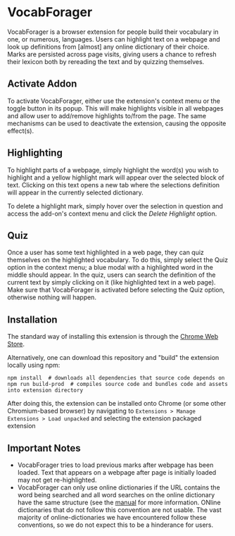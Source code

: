 # VocabForager

VocabForager is a browser extension for people build their vocabulary in one, or numerous,
languages. Users can highlight text on a webpage and look up definitions from \[almost\]
any online dictionary of their choice. Marks are persisted across page visits, giving
users a chance to refresh their lexicon both by rereading the text and by quizzing
themselves.

## Activate Addon

To activate VocabForager, either use the extension's context menu or the toggle button in
its popup. This will make highlights visible in all webpages and allow user to add/remove
highlights to/from the page. The same mechanisms can be used to deactivate the extension,
causing the opposite effect(s).

## Highlighting

To highlight parts of a webpage, simply highlight the word(s) you wish to highlight and a
yellow highlight mark will appear over the selected block of text. Clicking on this text
opens a new tab where the selections definition will appear in the currently selected
dictionary.

To delete a highlight mark, simply hover over the selection in question and access the
add-on's context menu and click the _Delete Highlight_ option.

## Quiz

Once a user has some text highlighted in a web page, they can quiz themselves on the highlighted vocabulary. To do this, simply select the
Quiz option in the context menu; a blue modal with a highlighted word in the middle should appear. In the quiz, users can search the definition of the
current text by simply clicking on it (like highlighted text in a web page). Make sure that VocabForager is activated before selecting the Quiz option, otherwise
nothing will happen.

## Installation
The standard way of installing this extension is through the
[Chrome Web Store](https://chrome.google.com/webstore/detail/vocabforager/balmgepggidbdfihlbiknlabfnhbahpf).

Alternatively, one can download this repository and "build" the extension locally using npm:
```console
npm install  # downloads all dependencies that source code depends on
npm run build-prod  # compiles source code and bundles code and assets into extension directory
```
After doing this, the extension can be installed onto Chrome (or some other Chromium-based browser) by
navigating to `Extensions > Manage Extensions > Load unpacked` and selecting the extension packaged extension

## Important Notes
- VocabForager tries to load previous marks after webpage has been loaded. Text
that appears on a webpage after page is initially loaded may not get re-highlighted.
- VocabForager can only use online dictionaries if the URL contains the word being searched
and all word searches on the online dictionary have the same structure (see the [manual](./docs/user-manual.md)
for more information. ONline dictionaries that do not follow this convention are not usable.
The vast majority of online-dictionaries we have encountered follow these conventions, so we
do not expect this to be a hinderance for users.
